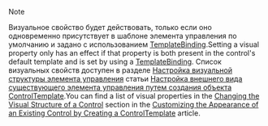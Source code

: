 > [!NOTE]
>  <span data-ttu-id="20de5-101">Визуальное свойство будет действовать, только если оно одновременно присутствует в шаблоне элемента управления по умолчанию и задано с использованием [TemplateBinding](~/docs/framework/wpf/advanced/templatebinding-markup-extension.md).</span><span class="sxs-lookup"><span data-stu-id="20de5-101">Setting a visual property only has an effect if that property is both present in the control's default template and is set by using a [TemplateBinding](~/docs/framework/wpf/advanced/templatebinding-markup-extension.md).</span></span> <span data-ttu-id="20de5-102">Список визуальных свойств доступен в разделе [Настройка визуальной структуры элемента управления](~/docs/framework/wpf/controls/customizing-the-appearance-of-an-existing-control.md#changing-the-visual-structure-of-a-control) статьи [Настройка внешнего вида существующего элемента управления путем создания объекта ControlTemplate](~/docs/framework/wpf/controls/customizing-the-appearance-of-an-existing-control.md).</span><span class="sxs-lookup"><span data-stu-id="20de5-102">You can find a list of visual properties in the [Changing the Visual Structure of a Control](~/docs/framework/wpf/controls/customizing-the-appearance-of-an-existing-control.md#changing-the-visual-structure-of-a-control) section in the [Customizing the Appearance of an Existing Control by Creating a ControlTemplate](~/docs/framework/wpf/controls/customizing-the-appearance-of-an-existing-control.md) article.</span></span>
  
